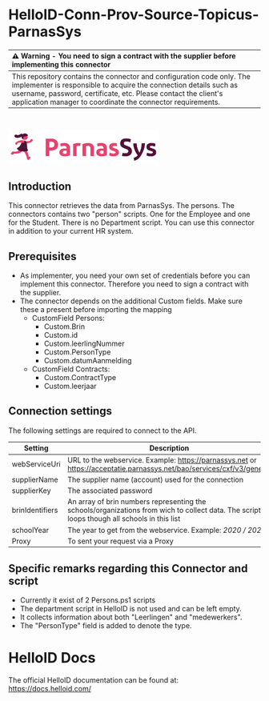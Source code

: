 # HelloID-Conn-Prov-Source-Topicus-ParnasSys

| :warning: Warning - **You need to sign a contract with the supplier before implementing this connector**|
|:---------------------------|
| This repository contains the connector and configuration code only. The implementer is responsible to acquire the connection details such as username, password, certificate, etc. Please contact the client's application manager to coordinate the connector requirements.       |

<br />

<p align="">
  <img src="Assets/logo.png" width="300">
</p>

## Introduction
This connector retrieves the data from ParnasSys. The persons. The connectors contains two "person" scripts. One for the Employee and one for the Student. There is no Department script. You can use this connector in addition to your current HR system.

## Prerequisites
 - As implementer, you need your own set of credentials before you can implement this connector. Therefore you need to sign a contract with the supplier.
 - The connector depends on the additional Custom fields. Make sure these a present before importing the mapping
    -  CustomField Persons:
        - Custom.Brin
        - Custom.id
        - Custom.leerlingNummer
        - Custom.PersonType
        - Custom.datumAanmelding
    -  CustomField Contracts:
        - Custom.ContractType
        - Custom.leerjaar


## Connection settings
The following settings are required to connect to the API.

| Setting     | Description |
| ------------ | ----------- |
| webServiceUri     |URL to the webservice. Example: https://parnassys.net or https://acceptatie.parnassys.net/bao/services/cxf/v3/generic  |
| supplierName   |The supplier name (account) used for the connection  |
| supplierKey    |  The associated password|
| brinIdentifiers | An array of brin numbers representing the schools/organizations from wich to collect data.  The script loops though all schools in this list
| schoolYear | The year to get from the webservice. Example: *2020 / 2021*
| Proxy | To sent your request via a Proxy


## Specific remarks regarding this Connector and script
- Currently it exist of 2 Persons.ps1 scripts
- The department script in HelloID is not used and can be left empty.
- It collects information about both "Leerlingen" and "medewerkers".
- The "PersonType" field is added to denote the type.

# HelloID Docs
The official HelloID documentation can be found at: https://docs.helloid.com/
